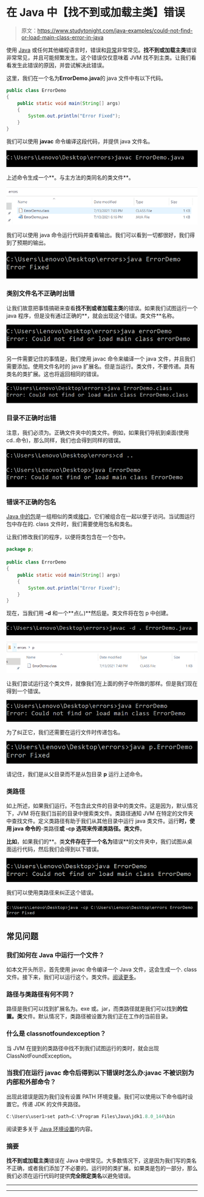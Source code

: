 # 在 Java 中【找不到或加载主类】错误

> 原文：<https://www.studytonight.com/java-examples/could-not-find-or-load-main-class-error-in-java>

使用 [Java](https://www.studytonight.com/java/overview-of-java.php) 或任何其他编程语言时，错误和[异常](https://www.studytonight.com/java/exception-handling.php)非常常见。**找不到或加载主类**错误非常常见，并且可能频繁发生。这个错误仅仅意味着 JVM 找不到主类。让我们看看发生此错误的原因，并尝试解决此错误。

这里，我们在一个名为**ErrorDemo.java**的 java 文件中有以下代码。

```java
public class ErrorDemo
{
	public static void main(String[] args)
	{
		System.out.println("Error Fixed");
	}
}
```

我们可以使用 **javac** 命令编译这段代码，并提供 java 文件名。

![Compiling the java code](img/f8619a0ccfea43fe755f2138a4c5a3d6.png)

上述命令生成一个**。与主方法的类同名的类文件**。

![Viewing the class file](img/b8c22a7a48395023c892cc878ce44561.png)

我们可以使用 java 命令运行代码并查看输出。我们可以看到一切都很好，我们得到了预期的输出。

![Viewing the output of our program](img/d270c5c06dd9ff5a27b2ba0f2675f603.png)

### 类别文件名不正确时出错

让我们故意把事情搞砸来查看**找不到或者加载主类**的错误。如果我们试图运行一个 java 程序，但是没有通过正确的**，就会出现这个错误。类文件**名称。

![Incorrect .class file name](img/b0bdcf6e5b27818de35e0eb15ef664cc.png)

另一件需要记住的事情是，我们使用 javac 命令来编译一个 java 文件，并且我们需要添加。使用文件名时的 java 扩展名。但是当运行。类文件，不要传递。具有类名的类扩展。这也将返回相同的错误。

![Adding the .class extension to the class name](img/156decd96d768d2c4fc140282406d662.png)

### 目录不正确时出错

注意，我们必须为。正确文件夹中的类文件。例如，如果我们导航到桌面(使用 cd..命令)，那么同样，我们也会得到同样的错误。

![Incorrect directory](img/573f430326adc4f46ad37041296e0047.png)

### 错误不正确的包名

[Java 中的包](https://www.studytonight.com/java/package-in-java.php)是一组相似的类或[接口](https://www.studytonight.com/java/java-interface.php)，它们被组合在一起以便于访问。当试图运行包中存在的. class 文件时，我们需要使用包名和类名。

让我们修改我们的程序，以便将类包含在一个包中。

```java
package p;

public class ErrorDemo
{
	public static void main(String[] args)
	{
		System.out.println("Error Fixed");
	}
}
```

现在，当我们用 **-d** 和一个**点(。)**然后是。类文件将在包 p 中创建。

![Compiling the java file](img/87e87a3e2516edba1d082a052968aab2.png)

![Viewing the class file in the new package](img/389ffc53e9edfa22e71f5f62b453a2bb.png)

让我们尝试运行这个类文件，就像我们在上面的例子中所做的那样。但是我们现在得到一个错误。

![Getting the could not find main class error](img/9845afc835c1798606391ba390d37e9d.png)

为了纠正它，我们还需要在运行文件时传递包名。

![Running the class file using fully qualified file name](img/4a21abdf8a222aac4fdf6f11920db9f0.png)

请记住，我们是从父目录而不是从包目录 **p** 运行上述命令。

### 类路径

如上所述，如果我们运行。不包含此文件的目录中的类文件。这是因为，默认情况下，JVM 将在我们当前的目录中搜索类文件。类路径通知 JVM 在特定的文件夹中查找文件。定义类路径有助于我们从其他目录中运行 java 类文件。运行**时，使用 java 命令的**-类路径**或 **-cp** 选项来传递类路径。类文件**。

**比如**，如果我们的**。类**文件存在于一个名为**错误**的文件夹中，我们试图从桌面运行代码，然后我们会得到以下错误。

![Error because of wrong directory](img/3611144a61cadc38615e212aed6a48fc.png)

我们可以使用类路径来纠正这个错误。

![Mentioning the class path to rectify the error](img/396a8e8079d53bed79b76f2acb350b20.png)

## 常见问题

### 我们如何在 Java 中运行一个文件？

如本文开头所示，首先使用 javac 命令编译一个 Java 文件，这会生成一个. class 文件。接下来，我们可以运行这个。类文件。[阅读更多](https://www.studytonight.com/java/first-java-program.php)。

### 路径与类路径有何不同？

路径是我们可以找到扩展名为。exe 或。jar，而类路径就是我们可以找到**的位置。类**文件。默认情况下，类路径被设置为我们正在工作的当前目录。

### 什么是 classnotfoundexception？

当 JVM 在提到的类路径中找不到我们试图运行的类时，就会出现 ClassNotFoundException。

### 当我们在运行 javac 命令后得到以下错误时怎么办:javac 不被识别为内部和外部命令？

出现此错误是因为我们没有设置 PATH 环境变量。我们可以使用以下命令临时设置它。传递 JDK 的文件夹路径。

```java
C:\Users\user1>set path=C:\Program Files\Java\jdk1.8.0_144\bin
```

阅读更多关于 [Java 环境设置](https://www.studytonight.com/java/setting-classpath-for-java.php)的内容。

### 摘要

**找不到或加载主类**错误在 Java 中很常见。大多数情况下，这是因为我们写的类名不正确，或者我们添加了不必要的。运行时的类扩展。如果类是包的一部分，那么我们必须在运行代码时提供**完全限定类名**以避免错误。

* * *

* * *